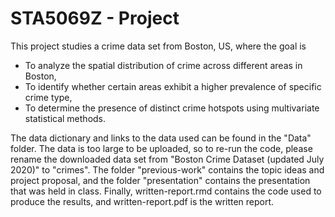 # STA5069Z - Project

This project studies a crime data set from Boston, US, where the goal is 

- To analyze the spatial distribution of crime across different areas in Boston,
- To identify whether certain areas exhibit a higher prevalence of specific crime type,
- To determine the presence of distinct crime hotspots using multivariate statistical methods.

The data dictionary and links to the data used can be found in the "Data" folder. The data is too large to be uploaded, so to re-run the code, please rename the downloaded data set from "Boston Crime Dataset (updated July 2020)" to "crimes". The folder "previous-work" contains the topic ideas and project proposal, and the folder "presentation" contains the presentation that was held in class. Finally, written-report.rmd contains the code used to produce the results, and written-report.pdf is the written report. 

